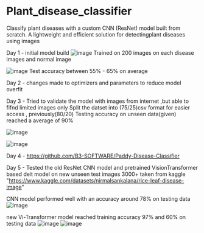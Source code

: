 # Plant_disease_classifier
Classify plant diseases with a custom CNN (ResNet) model built from scratch. A lightweight and efficient solution for detectingplant diseases using images

Day 1 - initial model build
![image](https://github.com/user-attachments/assets/9307abe4-7a72-4de8-964f-b562f90a4fc3)
Trained on 200 images on each disease images and normal image

![image](https://github.com/user-attachments/assets/1560805e-4778-4358-a224-eb815a4c8baf)
Test accuracy between 55% - 65% on average

Day 2 - changes made to optimizers and parameters to reduce model overfit

Day 3 - Tried to validate the model with images from internet ,but able to fifnd limited images only
  Split the datset into (75/25)csv format for easier access , previously(80/20)
  Testing accuracy on unseen data(given) reached a average of 90%
  
  ![image](https://github.com/user-attachments/assets/3c9c214e-9d32-4f7f-a4bf-b776329601ce)

  ![image](https://github.com/user-attachments/assets/1f16d1b2-a2c9-4b18-9b85-f91d43077fb4)

 
Day 4 - https://github.com/B3-SOFTWARE/Paddy-Disease-Classifier

Day 5 - Tested the old ResNet CNN model and pretrained VisionTransformer based deit model on  new unseen test images 3000+ taken from kaggle "https://www.kaggle.com/datasets/nirmalsankalana/rice-leaf-disease-image"


CNN model performed well with an accuracy around 78% on testing data
![image](https://github.com/user-attachments/assets/343cdef0-76b5-49ea-800f-fcab4030e31b)

new Vi-Transformer model reached training accuracy 97% and 60% on testing data
![image](https://github.com/user-attachments/assets/b2b585dd-a2bd-4c0c-8d71-f2b7e8d6c011)
![image](https://github.com/user-attachments/assets/e23eafb5-d1a0-4f5e-9804-1d29b92eaa46)

